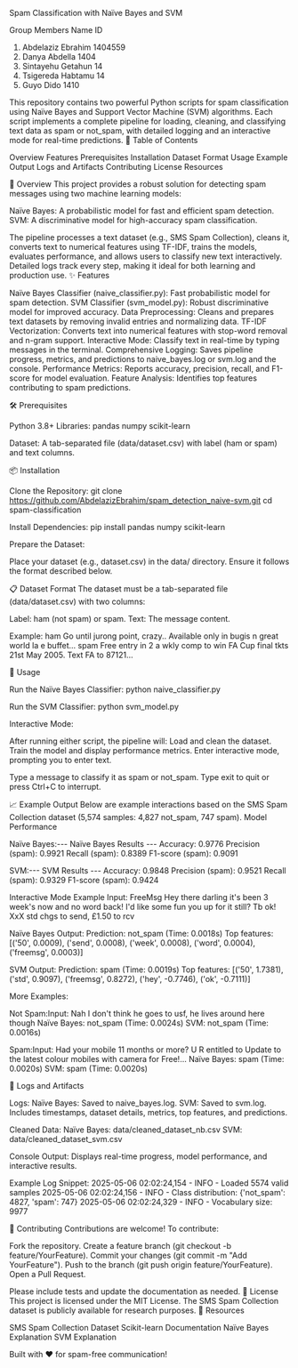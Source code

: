 Spam Classification with Naïve Bayes and SVM 

Group Members
Name                        ID
1. Abdelaziz Ebrahim      1404559
2. Danya Abdella          1404
3. Sintayehu Getahun      14
4. Tsigereda Habtamu      14
5. Guyo Dido              1410

This repository contains two powerful Python scripts for spam classification using Naïve Bayes and Support Vector Machine (SVM) algorithms. Each script implements a complete pipeline for loading, cleaning, and classifying text data as spam or not_spam, with detailed logging and an interactive mode for real-time predictions.
📑 Table of Contents

Overview
Features
Prerequisites
Installation
Dataset Format
Usage
Example Output
Logs and Artifacts
Contributing
License
Resources

🌟 Overview
This project provides a robust solution for detecting spam messages using two machine learning models:

Naïve Bayes: A probabilistic model for fast and efficient spam detection.
SVM: A discriminative model for high-accuracy spam classification.

The pipeline processes a text dataset (e.g., SMS Spam Collection), cleans it, converts text to numerical features using TF-IDF, trains the models, evaluates performance, and allows users to classify new text interactively. Detailed logs track every step, making it ideal for both learning and production use.
✨ Features

Naïve Bayes Classifier (naive_classifier.py): Fast probabilistic model for spam detection.
SVM Classifier (svm_model.py): Robust discriminative model for improved accuracy.
Data Preprocessing: Cleans and prepares text datasets by removing invalid entries and normalizing data.
TF-IDF Vectorization: Converts text into numerical features with stop-word removal and n-gram support.
Interactive Mode: Classify text in real-time by typing messages in the terminal.
Comprehensive Logging: Saves pipeline progress, metrics, and predictions to naive_bayes.log or svm.log and the console.
Performance Metrics: Reports accuracy, precision, recall, and F1-score for model evaluation.
Feature Analysis: Identifies top features contributing to spam predictions.

🛠️ Prerequisites

Python 3.8+
Libraries:
pandas
numpy
scikit-learn

Dataset: A tab-separated file (data/dataset.csv) with label (ham or spam) and text columns.

📦 Installation

Clone the Repository:
git clone https://github.com/AbdelazizEbrahim/spam_detection_naive-svm.git
cd spam-classification

Install Dependencies:
pip install pandas numpy scikit-learn

Prepare the Dataset:

Place your dataset (e.g., dataset.csv) in the data/ directory.
Ensure it follows the format described below.

📋 Dataset Format
The dataset must be a tab-separated file (data/dataset.csv) with two columns:

Label: ham (not spam) or spam.
Text: The message content.

Example:
ham Go until jurong point, crazy.. Available only in bugis n great world la e buffet...
spam Free entry in 2 a wkly comp to win FA Cup final tkts 21st May 2005. Text FA to 87121...

🚀 Usage

Run the Naïve Bayes Classifier:
python naive_classifier.py

Run the SVM Classifier:
python svm_model.py

Interactive Mode:

After running either script, the pipeline will:
Load and clean the dataset.
Train the model and display performance metrics.
Enter interactive mode, prompting you to enter text.

Type a message to classify it as spam or not_spam.
Type exit to quit or press Ctrl+C to interrupt.

📈 Example Output
Below are example interactions based on the SMS Spam Collection dataset (5,574 samples: 4,827 not_spam, 747 spam).
Model Performance

Naïve Bayes:--- Naïve Bayes Results ---
Accuracy: 0.9776
Precision (spam): 0.9921
Recall (spam): 0.8389
F1-score (spam): 0.9091

SVM:--- SVM Results ---
Accuracy: 0.9848
Precision (spam): 0.9521
Recall (spam): 0.9329
F1-score (spam): 0.9424

Interactive Mode Example
Input:
FreeMsg Hey there darling it's been 3 week's now and no word back! I'd like some fun you up for it still? Tb ok! XxX std chgs to send, £1.50 to rcv

Naïve Bayes Output:
Prediction: not_spam (Time: 0.0018s)
Top features: [('50', 0.0009), ('send', 0.0008), ('week', 0.0008), ('word', 0.0004), ('freemsg', 0.0003)]

SVM Output:
Prediction: spam (Time: 0.0019s)
Top features: [('50', 1.7381), ('std', 0.9097), ('freemsg', 0.8272), ('hey', -0.7746), ('ok', -0.7111)]

More Examples:

Not Spam:Input: Nah I don't think he goes to usf, he lives around here though
Naïve Bayes: not_spam (Time: 0.0024s)
SVM: not_spam (Time: 0.0016s)

Spam:Input: Had your mobile 11 months or more? U R entitled to Update to the latest colour mobiles with camera for Free!...
Naïve Bayes: spam (Time: 0.0020s)
SVM: spam (Time: 0.0020s)

📜 Logs and Artifacts

Logs:
Naïve Bayes: Saved to naive_bayes.log.
SVM: Saved to svm.log.
Includes timestamps, dataset details, metrics, top features, and predictions.

Cleaned Data:
Naïve Bayes: data/cleaned_dataset_nb.csv
SVM: data/cleaned_dataset_svm.csv

Console Output:
Displays real-time progress, model performance, and interactive results.

Example Log Snippet:
2025-05-06 02:02:24,154 - INFO - Loaded 5574 valid samples
2025-05-06 02:02:24,156 - INFO - Class distribution: {'not_spam': 4827, 'spam': 747}
2025-05-06 02:02:24,329 - INFO - Vocabulary size: 9977

🤝 Contributing
Contributions are welcome! To contribute:

Fork the repository.
Create a feature branch (git checkout -b feature/YourFeature).
Commit your changes (git commit -m "Add YourFeature").
Push to the branch (git push origin feature/YourFeature).
Open a Pull Request.

Please include tests and update the documentation as needed.
📄 License
This project is licensed under the MIT License. The SMS Spam Collection dataset is publicly available for research purposes.
🔗 Resources

SMS Spam Collection Dataset
Scikit-learn Documentation
Naïve Bayes Explanation
SVM Explanation

Built with ❤️ for spam-free communication!
